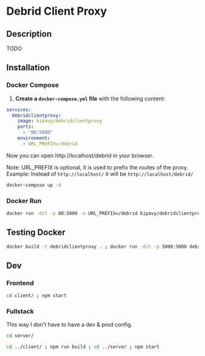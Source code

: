# Debrid Client Proxy

## Description
TODO

## Installation

<!-- docker run and compose methods -->

### Docker Compose

1. **Create a `docker-compose.yml` file** with the following content:

```yaml
services:
  debridclientproxy:
    image: kipavy/debridclientproxy
    ports:
      - "80:5000"
    environment:
      - URL_PREFIX=/debrid
```

Now you can open http://localhost/debrid in your browser.

Note: URL_PREFIX is optional, it is used to prefix the routes of the proxy. Example: Instead of `http://localhost/` it will be `http://localhost/debrid/`

```bash
docker-compose up -d
```

### Docker Run

```bash
docker run -dit -p 80:5000 -e URL_PREFIX=/debrid kipavy/debridclientproxy
```

## Testing Docker

```bash
docker build -t debridclientproxy . ; docker run -dit -p 5000:5000 debridclientproxy
```

## Dev

### Frontend

```bash
cd client/ ; npm start
```

### Fullstack

This way I don't have to have a dev & prod config.
    
```bash
cd server/
``` 
```bash
cd ../client/ ; npm run build ; cd ../server ; npm start
```